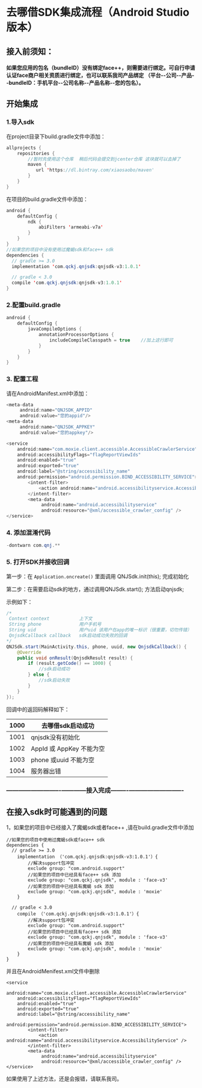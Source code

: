 # 去哪借SDK集成流程（Android Studio版本）



## 接入前须知：

#### 如果您应用的包名（bundleID）没有绑定face++，则需要进行绑定。可自行申请认证face商户相关资质进行绑定，也可以联系我司产品绑定 （平台--公司--产品--bundleID：手机平台--公司名称--产品名称--您的包名）。



## 开始集成

### 1.导入sdk

在project目录下build.gradle文件中添加：

```java
allprojects {
    repositories {
        //暂时先使用这个仓库  稍后代码会提交到jcenter仓库 这块就可以去掉了
        maven {
           url 'https://dl.bintray.com/xiaosaobo/maven'
        }
    }
}
```

在项目的build.gradle文件中添加：

```java
android {
    defaultConfig {
        ndk {
            abiFilters 'armeabi-v7a'
        }
    }
}
//如果您的项目中没有使用过魔蝎sdk和face++ sdk 
dependencies {
  // gradle >= 3.0
  implementation 'com.qckj.qnjsdk:qnjsdk-v3:1.0.1'

  // gradle < 3.0
  compile 'com.qckj.qnjsdk:qnjsdk-v3:1.0.1'
}
```

### 2.配置build.gradle

```java
android {
    defaultConfig {
        javaCompileOptions {
            annotationProcessorOptions {
                includeCompileClasspath = true    //加上这行即可
            }
        }
    }
}
```

### 3. 配置工程

请在AndroidManifest.xml中添加：

```java
<meta-data
     android:name="QNJSDK_APPID"
     android:value="您的appid"/>
<meta-data
     android:name="QNJSDK_APPKEY"
     android:value="您的appkey"/>

<service
	android:name="com.moxie.client.accessible.AccessibleCrawlerService"
    android:accessibilityFlags="flagReportViewIds"
    android:enabled="true"
    android:exported="true"
    android:label="@string/accessibility_name"
    android:permission="android.permission.BIND_ACCESSIBILITY_SERVICE">
    	<intent-filter>
    		<action android:name="android.accessibilityservice.AccessibilityService" />
        </intent-filter>
        <meta-data
             android:name="android.accessibilityservice"
             android:resource="@xml/accessible_crawler_config" />
</service>
```

### 4. 添加混淆代码

```java
-dontwarn com.qnj.**
```

### 5. 打开SDK并接收回调

第一步：在 `Application.oncreate()` 里面调用 QNJSdk.init(this); 完成初始化

第二步：在需要启动sdk的地方，通过调用QNJSdk.start(); 方法启动qnjsdk;

示例如下：

```java
/*
 Context context           上下文
 String phone              用户手机号
 String uid                用户uid 该用户在app的唯一标识（很重要，切勿传错）
 QnjsdkCallback callback   sdk启动成功失败的回调
*/
QNJSdk.start(MainActivity.this, phone, uuid, new QnjsdkCallback() {
    @Override
    public void onResult(QnjsdkResult result) {
        if (result.getCode() == 1000) {
            //sdk启动成功
        } else {
            //sdk启动失败
        }
    }
});
```

回调中的返回码解释如下：

| 1000 | 去哪借sdk启动成功        |
| ---- | ------------------------ |
| 1001 | qnjsdk没有初始化         |
| 1002 | AppId 或 AppKey 不能为空 |
| 1003 | phone 或uuid 不能为空    |
| 1004 | 服务器出错               |

### ————————–-————接入完成——–-————————–-



## 在接入sdk时可能遇到的问题

1，如果您的项目中已经接入了魔蝎sdk或者face++ ,请在build.gradle文件中添加

```
//如果您的项目中使用过魔蝎sdk或face++ sdk 
dependencies {
  // gradle >= 3.0
    implementation （'com.qckj.qnjsdk:qnjsdk-v3:1.0.1'）{
    	//解决support包冲突
    	exclude group: "com.android.support"
        //如果您的项目中已经具有face++ sdk 添加
        exclude group: "com.qckj.qnjsdk", module : 'face-v3'
        //如果您的项目中已经具有魔蝎 sdk 添加
        exclude group: "com.qckj.qnjsdk", module : 'moxie'
    }

  // gradle < 3.0
    compile （'com.qckj.qnjsdk:qnjsdk-v3:1.0.1'）{
       	//解决support包冲突
    	exclude group: "com.android.support"
        //如果您的项目中已经具有face++ sdk 添加
        exclude group: "com.qckj.qnjsdk", module : 'face-v3'
        //如果您的项目中已经具有魔蝎 sdk 添加
        exclude group: "com.qckj.qnjsdk", module : 'moxie'
    }
}

```

并且在AndroidMenifest.xml文件中删除

```
<service
	android:name="com.moxie.client.accessible.AccessibleCrawlerService"
    android:accessibilityFlags="flagReportViewIds"
    android:enabled="true"
    android:exported="true"
    android:label="@string/accessibility_name"
    android:permission="android.permission.BIND_ACCESSIBILITY_SERVICE">
    	<intent-filter>
    		<action android:name="android.accessibilityservice.AccessibilityService" />
        </intent-filter>
        <meta-data
             android:name="android.accessibilityservice"
             android:resource="@xml/accessible_crawler_config" />
</service>
```

如果使用了上述方法，还是会报错，请联系我司。